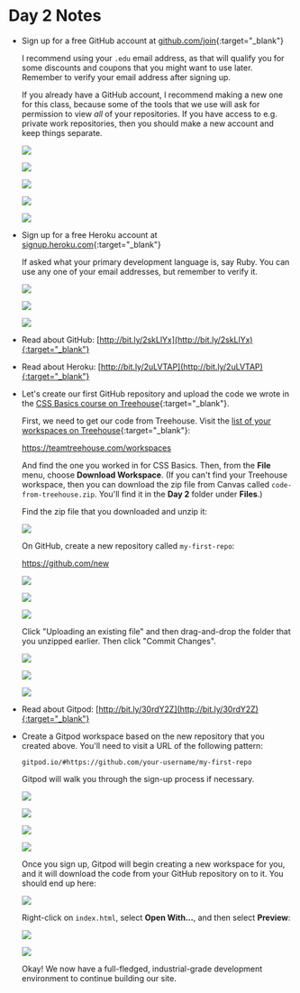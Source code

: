 # Day 2 Notes

 - Sign up for a free GitHub account at [github.com/join](https://github.com/join){:target="_blank"}
    
    I recommend using your `.edu` email address, as that will qualify you for some discounts and coupons that you might want to use later. Remember to verify your email address after signing up.

    If you already have a GitHub account, I recommend making a new one for this class, because some of the tools that we use will ask for permission to view _all_ of your repositories. If you have access to e.g. private work repositories, then you should make a new account and keep things separate.

    ![](/assets/1-github-join.png)

    ![](/assets/2-github-plan.png)

    ![](/assets/3-github-survey.png)

    ![](/assets/4-github-complete.png)

    ![](/assets/5-github-verify-email.png)

 - Sign up for a free Heroku account at [signup.heroku.com](https://signup.heroku.com/){:target="_blank"}

    If asked what your primary development language is, say Ruby. You can use any one of your email addresses, but remember to verify it.

    ![](/assets/6-heroku-join.png)

    ![](/assets/7-heroku-verify-email.png)

    ![](/assets/8-heroku-welcome.png)

 - Read about GitHub: [http://bit.ly/2skLlYx](http://bit.ly/2skLlYx){:target="_blank"}
 - Read about Heroku: [http://bit.ly/2uLVTAP](http://bit.ly/2uLVTAP){:target="_blank"}
    
 - Let's create our first GitHub repository and upload the code we wrote in the [CSS Basics course on Treehouse](https://teamtreehouse.com/library/css-basics){:target="_blank"}.

    First, we need to get our code from Treehouse. Visit the [list of your workspaces on Treehouse](https://teamtreehouse.com/workspaces){:target="_blank"}:
    
    https://teamtreehouse.com/workspaces

    And find the one you worked in for CSS Basics. Then, from the **File** menu, choose **Download Workspace**. (If you can't find your Treehouse workspace, then you can download the zip file from Canvas called `code-from-treehouse.zip`. You'll find it in the **Day 2** folder under **Files**.) 

    Find the zip file that you downloaded and unzip it:

    ![](/assets/9-unzip-code.png)

    On GitHub, create a new repository called `my-first-repo`:
    
    https://github.com/new

    ![](/assets/10-github-new.png)

    ![](/assets/11-github-fresh-repo.png)

    ![](/assets/12-github-upload-files.png)

    Click "Uploading an existing file" and then drag-and-drop the folder that you unzipped earlier. Then click "Commit Changes".

    ![](/assets/13-github-upload.png)

    ![](/assets/14-github-processing.png)

    ![](/assets/15-github-committed.png)

 - Read about Gitpod: [http://bit.ly/30rdY2Z](http://bit.ly/30rdY2Z){:target="_blank"}
 - Create a Gitpod workspace based on the new repository that you created above. You'll need to visit a URL of the following pattern:

    ```
    gitpod.io/#https://github.com/your-username/my-first-repo
    ```

    Gitpod will walk you through the sign-up process if necessary.

    ![](/assets/16-gitpod-launch.png)
    
    ![](/assets/17-gitpod-signup-1.png)
    
    ![](/assets/18-gitpod-signup-2.png)
    
    ![](/assets/19-gitpod-signup-3.png)

    Once you sign up, Gitpod will begin creating a new workspace for you, and it will download the code from your GitHub repository on to it. You should end up here:

    ![](/assets/20-gitpod-new-workspace.png)

    Right-click on `index.html`, select **Open With...**, and then select **Preview**:

    ![](/assets/21-gitpod-preview-site.png)

    ![](/assets/22-gitpod-site.png)

    Okay! We now have a full-fledged, industrial-grade development environment to continue building our site.
